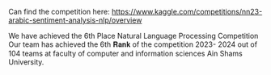 Can find the competition here: https://www.kaggle.com/competitions/nn23-arabic-sentiment-analysis-nlp/overview

We have achieved the 6th Place Natural Language Processing Competition Our team has achieved the 6th 𝐑𝐚𝐧𝐤 of the competition 2023- 2024 out of 104 teams at faculty of computer and information sciences Ain Shams University.

